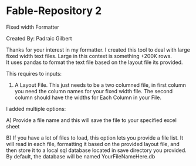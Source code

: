 # Fable-Repository 2
 Fixed width Formatter



Created By:  Padraic Gilbert




Thanks for your interest in my formatter.  I created this tool to deal with large fixed width text files.  Large in this context is something +200K rows.  
It uses pandas to format the text file based on the layout file its provided.   


This requires to inputs:

1)  A Layout File.  This just needs to be a two columned file, in first column you need the column names for your fixed width file.  The second column should have the widths for Each Column
in your File.  

I added multiple options:

A) Provide a file name and this will save the file to your specified excel sheet


B) If you have a lot of files to load, this option lets you provide a file list.  It will read in each file, formatting it based on the provided layout file, 
and then store it to a local sql database located in save directory you provided.  By default, the database will be named YourFileNameHere.db

